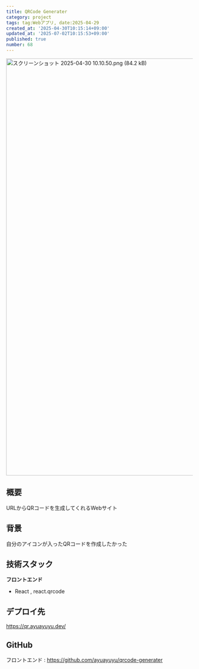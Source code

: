 ```yaml
---
title: QRCode Generater
category: project
tags: tag:Webアプリ, date:2025-04-29
created_at: '2025-04-30T10:15:14+09:00'
updated_at: '2025-07-02T10:15:53+09:00'
published: true
number: 68
---
```


<img width="1125" alt="スクリーンショット 2025-04-30 10.10.50.png (84.2 kB)" src="https://img.esa.io/uploads/production/attachments/22241/2025/04/30/148527/8d385fd7-b3c7-457c-8a54-9ff4c4a1baf4.png">

## 概要
URLからQRコードを生成してくれるWebサイト

## 背景
自分のアイコンが入ったQRコードを作成したかった

## 技術スタック
**フロントエンド**
- React , react.qrcode

## デプロイ先
https://qr.ayuayuyu.dev/

## GitHub
フロントエンド  :  https://github.com/ayuayuyu/qrcode-generater

